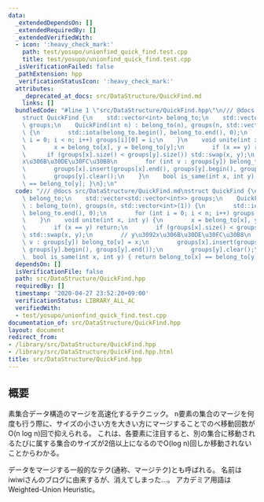 ```yaml
---
data:
  _extendedDependsOn: []
  _extendedRequiredBy: []
  _extendedVerifiedWith:
  - icon: ':heavy_check_mark:'
    path: test/yosupo/unionfind_quick_find.test.cpp
    title: test/yosupo/unionfind_quick_find.test.cpp
  _isVerificationFailed: false
  _pathExtension: hpp
  _verificationStatusIcon: ':heavy_check_mark:'
  attributes:
    _deprecated_at_docs: src/DataStructure/QuickFind.md
    links: []
  bundledCode: "#line 1 \"src/DataStructure/QuickFind.hpp\"\n/// @docs src/DataStructure/QuickFind.md\n\
    struct QuickFind {\n    std::vector<int> belong_to;\n    std::vector<std::vector<int>>\
    \ groups;\n    QuickFind(int n) : belong_to(n), groups(n, std::vector<int>(1))\
    \ {\n        std::iota(belong_to.begin(), belong_to.end(), 0);\n        for (int\
    \ i = 0; i < n; i++) groups[i][0] = i;\n    }\n    void unite(int x, int y) {\n\
    \        x = belong_to[x], y = belong_to[y];\n        if (x == y) return;\n  \
    \      if (groups[x].size() < groups[y].size()) std::swap(x, y);\n        // y\u3092\
    x\u306B\u30DE\u30FC\u30B8\n        for (int v : groups[y]) belong_to[v] = x;\n\
    \        groups[x].insert(groups[x].end(), groups[y].begin(), groups[y].end());\n\
    \        groups[y].clear();\n    }\n    bool is_same(int x, int y) { return belong_to[x]\
    \ == belong_to[y]; }\n};\n"
  code: "/// @docs src/DataStructure/QuickFind.md\nstruct QuickFind {\n    std::vector<int>\
    \ belong_to;\n    std::vector<std::vector<int>> groups;\n    QuickFind(int n)\
    \ : belong_to(n), groups(n, std::vector<int>(1)) {\n        std::iota(belong_to.begin(),\
    \ belong_to.end(), 0);\n        for (int i = 0; i < n; i++) groups[i][0] = i;\n\
    \    }\n    void unite(int x, int y) {\n        x = belong_to[x], y = belong_to[y];\n\
    \        if (x == y) return;\n        if (groups[x].size() < groups[y].size())\
    \ std::swap(x, y);\n        // y\u3092x\u306B\u30DE\u30FC\u30B8\n        for (int\
    \ v : groups[y]) belong_to[v] = x;\n        groups[x].insert(groups[x].end(),\
    \ groups[y].begin(), groups[y].end());\n        groups[y].clear();\n    }\n  \
    \  bool is_same(int x, int y) { return belong_to[x] == belong_to[y]; }\n};\n"
  dependsOn: []
  isVerificationFile: false
  path: src/DataStructure/QuickFind.hpp
  requiredBy: []
  timestamp: '2020-04-27 23:52:20+09:00'
  verificationStatus: LIBRARY_ALL_AC
  verifiedWith:
  - test/yosupo/unionfind_quick_find.test.cpp
documentation_of: src/DataStructure/QuickFind.hpp
layout: document
redirect_from:
- /library/src/DataStructure/QuickFind.hpp
- /library/src/DataStructure/QuickFind.hpp.html
title: src/DataStructure/QuickFind.hpp
---
```

## 概要
素集合データ構造のマージを高速化するテクニック。
n要素の集合のマージを何度も行う際に、サイズの小さい方を大きい方にマージすることでのべ移動回数がO(n log n)回で抑えられる。
これは、各要素に注目すると、別の集合に移動されるたびに属する集合のサイズが2倍以上になるのでO(log n)回しか移動されないことからわかる。

データをマージする一般的なテク(通称、マージテク)とも呼ばれる。
名前はiwiwiさんのブログに由来するが、消えてしまった…。
アカデミア用語はWeighted-Union Heuristic。
